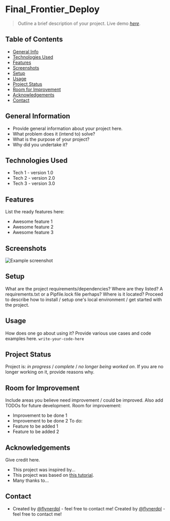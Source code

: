 # Final_Frontier_Deploy
> Outline a brief description of your project.
> Live demo [_here_](https://www.example.com). <!-- If you have the project hosted somewhere, include the link here. -->
## Table of Contents
* [General Info](#general-information)
* [Technologies Used](#technologies-used)
* [Features](#features)
* [Screenshots](#screenshots)
* [Setup](#setup)
* [Usage](#usage)
* [Project Status](#project-status)
* [Room for Improvement](#room-for-improvement)
* [Acknowledgements](#acknowledgements)
* [Contact](#contact)
<!-- * [License](#license) -->
## General Information
- Provide general information about your project here.
- What problem does it (intend to) solve?
- What is the purpose of your project?
- Why did you undertake it?
<!-- You don't have to answer all the questions - just the ones relevant to your project. -->
## Technologies Used
- Tech 1 - version 1.0
- Tech 2 - version 2.0
- Tech 3 - version 3.0
## Features
List the ready features here:
- Awesome feature 1
- Awesome feature 2
- Awesome feature 3
## Screenshots
![Example screenshot](./img/screenshot.png)
<!-- If you have screenshots you'd like to share, include them here. -->
## Setup
What are the project requirements/dependencies? Where are they listed? A requirements.txt or a Pipfile.lock file perhaps? Where is it located?
Proceed to describe how to install / setup one's local environment / get started with the project.
## Usage
How does one go about using it?
Provide various use cases and code examples here.
`write-your-code-here`
## Project Status
Project is: _in progress_ / _complete_ / _no longer being worked on_. If you are no longer working on it, provide reasons why.
## Room for Improvement
Include areas you believe need improvement / could be improved. Also add TODOs for future development.
Room for improvement:
- Improvement to be done 1
- Improvement to be done 2
To do:
- Feature to be added 1
- Feature to be added 2
## Acknowledgements
Give credit here.
- This project was inspired by...
- This project was based on [this tutorial](https://www.example.com).
- Many thanks to...


## Contact
- Created by [@flynerdpl](https://www.flynerd.pl/) - feel free to contact me!
Created by [@flynerdpl](https://www.flynerd.pl/) - feel free to contact me!


<!-- Optional -->
<!-- ## License -->
<!-- This project is open source and available under the [... License](). -->
<!-- You don't have to include all sections - just the one's relevant to your project -->
